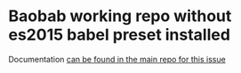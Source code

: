 # Baobab working repo without es2015 babel preset installed

Documentation [can be found in the main repo for this issue](https://github.com/SidOfc/baobab-es2015-preset-issue-gulp-browserify)
